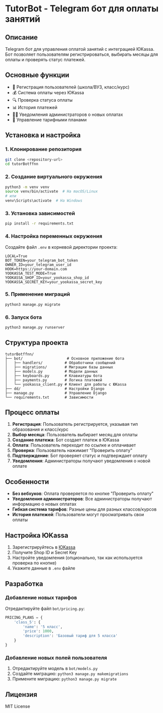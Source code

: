 # TutorBot - Telegram бот для оплаты занятий

## Описание

Telegram бот для управления оплатой занятий с интеграцией ЮKassa. Бот позволяет пользователям регистрироваться, выбирать месяцы для оплаты и проверять статус платежей.

## Основные функции

- 👤 Регистрация пользователей (школа/ВУЗ, класс/курс)
- 💰 Система оплаты через ЮKassa
- 🔍 Проверка статуса оплаты
- 📊 История платежей
- 👨‍💼 Уведомления администраторов о новых оплатах
- 🎯 Управление тарифными планами

## Установка и настройка

### 1. Клонирование репозитория
```bash
git clone <repository-url>
cd tutorBotffnn
```

### 2. Создание виртуального окружения
```bash
python3 -m venv venv
source venv/bin/activate  # На macOS/Linux
# или
venv\Scripts\activate  # На Windows
```

### 3. Установка зависимостей
```bash
pip install -r requirements.txt
```

### 4. Настройка переменных окружения
Создайте файл `.env` в корневой директории проекта:

```env
LOCAL=True
BOT_TOKEN=your_telegram_bot_token
OWNER_ID=your_telegram_user_id
HOOK=https://your-domain.com
YOOKASSA_TEST_MODE=True
YOOKASSA_SHOP_ID=your_yookassa_shop_id
YOOKASSA_SECRET_KEY=your_yookassa_secret_key
```

### 5. Применение миграций
```bash
python3 manage.py migrate
```

### 6. Запуск бота
```bash
python3 manage.py runserver
```

## Структура проекта

```
tutorBotffnn/
├── bot/                    # Основное приложение бота
│   ├── handlers/          # Обработчики сообщений
│   ├── migrations/        # Миграции базы данных
│   ├── models.py          # Модели данных
│   ├── keyboards.py       # Клавиатуры бота
│   ├── payments.py        # Логика платежей
│   └── yookassa_client.py # Клиент для работы с ЮKassa
├── dd/                    # Настройки Django
├── manage.py              # Управление Django
└── requirements.txt       # Зависимости
```

## Процесс оплаты

1. **Регистрация**: Пользователь регистрируется, указывая тип образования и класс/курс
2. **Выбор месяца**: Пользователь выбирает месяц для оплаты
3. **Создание платежа**: Бот создает платеж в ЮKassa
4. **Оплата**: Пользователь переходит по ссылке и оплачивает
5. **Проверка**: Пользователь нажимает "Проверить оплату"
6. **Подтверждение**: Бот проверяет статус и подтверждает оплату
7. **Уведомления**: Администраторы получают уведомления о новой оплате

## Особенности

- **Без вебхуков**: Оплата проверяется по кнопке "Проверить оплату"
- **Уведомления администраторов**: Все администраторы получают информацию о новых оплатах
- **Гибкая система тарифов**: Разные цены для разных классов/курсов
- **История платежей**: Пользователи могут просматривать свои оплаты

## Настройка ЮKassa

1. Зарегистрируйтесь в [ЮKassa](https://yookassa.ru/)
2. Получите Shop ID и Secret Key
3. Настройте уведомления (опционально, так как используется проверка по кнопке)
4. Укажите данные в `.env` файле

## Разработка

### Добавление новых тарифов
Отредактируйте файл `bot/pricing.py`:

```python
PRICING_PLANS = {
    'class_5': {
        'name': '5 класс',
        'price': 1000,
        'description': 'Базовый тариф для 5 класса'
    }
}
```

### Добавление новых полей пользователя
1. Отредактируйте модель в `bot/models.py`
2. Создайте миграцию: `python3 manage.py makemigrations`
3. Примените миграцию: `python3 manage.py migrate`

## Лицензия

MIT License

